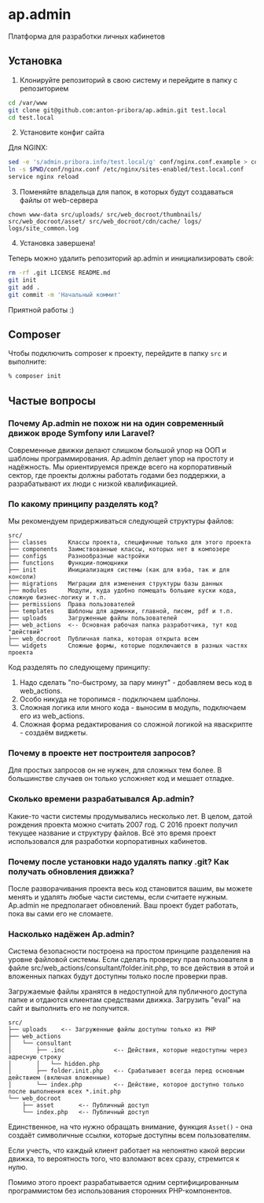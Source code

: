 # ap.admin
Платформа для разработки личных кабинетов

## Установка

1. Клонируйте репозиторий в свою систему и перейдите в папку с репозиторием

```bash
cd /var/www
git clone git@github.com:anton-pribora/ap.admin.git test.local
cd test.local
```

2. Установите конфиг сайта

Для NGINX:

```bash
sed -e 's/admin.pribora.info/test.local/g' conf/nginx.conf.example > conf/nginx.conf
ln -s $PWD/conf/nginx.conf /etc/nginx/sites-enabled/test.local.conf
service nginx reload
```

3. Поменяйте владельца для папок, в которых будут создаваться файлы от web-сервера

```
chown www-data src/uploads/ src/web_docroot/thumbnails/ src/web_docroot/asset/ src/web_docroot/cdn/cache/ logs/ logs/site_common.log
```

4. Установка завершена!

Теперь можно удалить репозиторий ap.admin и инициализировать свой:

```bash
rm -rf .git LICENSE README.md
git init
git add .
git commit -m 'Начальный коммит'
```

Приятной работы :)

## Composer

Чтобы подключить composer к проекту, перейдите в папку `src` и выполните:

```bash
% composer init
```

## Частые вопросы

### Почему Ap.admin не похож ни на один современный движок вроде Symfony или Laravel?

Современные движки делают слишком большой упор на ООП и шаблоны программирования. Ap.admin делает упор на простоту и 
надёжность. Мы ориентируемся прежде всего на корпоративный сектор, где проекты должны работать годами без поддержки,
а разрабатывают их люди с низкой квалификацией.

### По какому принципу разделять код?

Мы рекомендуем придерживаться следующей структуры файлов:

```text
src/
├── classes      Классы проекта, специфичные только для этого проекта
├── components   Заимствованные классы, которых нет в композере
├── configs      Разнообразные настройки
├── functions    Функции-помощники
├── init         Инициализация системы (как для вэба, так и для консоли)
├── migrations   Миграции для изменения структуры базы данных
├── modules      Модули, куда удобно помещать большие куски кода, сложную бизнес-логику и т.п.
├── permissions  Права пользователей
├── templates    Шаблоны для админки, главной, писем, pdf и т.п.
├── uploads      Загруженные файлы пользователей
├── web_actions  <-- Основная рабочая папка разработчика, тут код "действий"
├── web_docroot  Публичная папка, которая открыта всем
└── widgets      Сложные формы, которые подключаются в разных частях проекта
```

Код разделять по следующему принципу:

1. Надо сделать "по-быстрому, за пару минут" - добавляем весь код в web_actions.
2. Особо никуда не торопимся - подключаем шаблоны.
3. Сложная логика или много кода - выносим в модуль, подключаем его из web_actions.
4. Сложная форма редактирования со сложной логикой на яваскрипте - создаём виджеты.

### Почему в проекте нет построителя запросов?

Для простых запросов он не нужен, для сложных тем более. В большинстве случаев он только усложняет код и мешает отладке.

### Сколько времени разрабатывался Ap.admin?

Какие-то части системы продумывались несколько лет. В целом, датой рождения проекта можно считать 2007 год. С 2016 проект
получил текущее название и структуру файлов. Всё это время проект использовался для разработки корпоративных кабинетов.

### Почему после установки надо удалять папку .git? Как получать обновления движка?

После разворачивания проекта весь код становится вашим, вы можете менять и удалять любые части системы, если считаете нужным.
Ap.admin не предполагает обновлений. Ваш проект будет работать, пока вы сами его не сломаете.

### Насколько надёжен Ap.admin?

Система безопасности построена на простом принципе разделения на уровне файловой системы. Если сделать проверку прав
пользователя в файле src/web_actions/consultant/folder.init.php, то все действия в этой и вложенных папках будут доступны
только после проверки прав.

Загружаемые файлы хранятся в недоступной для публичного доступа папке и отдаются клиентам средствами движка. Загрузить "eval"
на сайт и выполнить его не получится.

````text
src/
├── uploads    <-- Загруженные файлы доступны только из PHP
├── web_actions
│   └── consultant
│       ├── .inc              <-- Действия, которые недоступны через адресную строку
│       │   └── hidden.php
│       ├── folder.init.php   <-- Срабатывает всегда перед основным действием (включая вложенные)
│       └── index.php         <-- Действие, которое доступно только после выполнения всех *.init.php
└── web_docroot
    ├── asset       <-- Публичный доступ
    └── index.php   <-- Публичный доступ
````

Единственное, на что нужно обращать внимание, функция `Asset()` - она создаёт символичные ссылки, которые доступны всем 
пользователям.

Если учесть, что каждый клиент работает на непонятно какой версии движка, то вероятность того, что взломают всех
сразу, стремится к нулю.

Помимо этого проект разрабатывается одним сертифицированным программистом без использования сторонних PHP-компонентов.  
